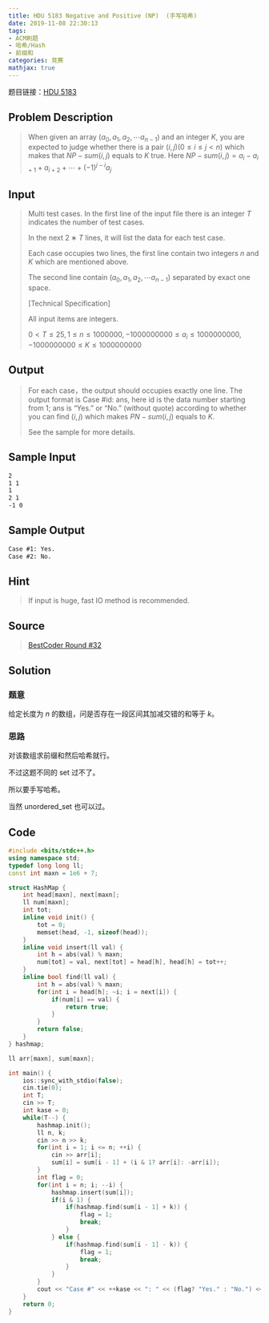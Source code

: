 ```yaml
---
title: HDU 5183 Negative and Positive (NP)  (手写哈希)
date: 2019-11-08 22:30:13
tags:
- ACM刷题
- 哈希/Hash
- 前缀和
categories: 竞赛
mathjax: true
---
```


题目链接：[HDU 5183](http://acm.hdu.edu.cn/showproblem.php?pid=5183)

## Problem Description

> When given an array $(a_0,a_1,a_2,⋯a_{n−1})$ and an integer $K$, you are expected to judge whether there is a pair $(i,j)(0≤i≤j<n)$ which makes that $NP−sum(i,j)$ equals to $K$ true. Here $NP−sum(i,j)=a_i−a_{i+1}+a_{i+2}+⋯+(−1)^{j−i}a_j$

<!--more-->

## Input

> Multi test cases. In the first line of the input file there is an integer $T$ indicates the number of test cases.
> 
> In the next $2∗T$ lines, it will list the data for each test case.
> 
> Each case occupies two lines, the first line contain two integers $n$ and $K$ which are mentioned above.
> 
> The second line contain $(a_0,a_1,a_2,⋯a_{n−1})$ separated by exact one space.
> 
> [Technical Specification]
> 
> All input items are integers.
> 
> $0<T≤25,1≤n≤1000000,−1000000000≤a_i≤1000000000,−1000000000≤K≤1000000000$

## Output

> For each case，the output should occupies exactly one line. The output format is Case #id: ans, here id is the data number starting from 1; ans is “Yes.” or “No.” (without quote) according to whether you can find $(i,j)$ which makes $PN−sum(i,j)$ equals to $K$.
> 
> See the sample for more details.


## Sample Input

```markdown
2
1 1
1
2 1
-1 0
```

## Sample Output

```markdown
Case #1: Yes.
Case #2: No.
```

## Hint

> If input is huge, fast IO method is recommended.
 
## Source

> [BestCoder Round #32](http://acm.hdu.edu.cn/search.php?field=problem&key=BestCoder+Round+%2332&source=1&searchmode=source)

## Solution

### 题意

给定长度为 $n$ 的数组，问是否存在一段区间其加减交错的和等于 $k$。

### 思路

对该数组求前缀和然后哈希就行。

不过这题不同的 set 过不了。

所以要手写哈希。

当然 unordered_set 也可以过。

## Code

```cpp
#include <bits/stdc++.h>
using namespace std;
typedef long long ll;
const int maxn = 1e6 + 7;

struct HashMap {
    int head[maxn], next[maxn];
    ll num[maxn];
    int tot;
    inline void init() {
        tot = 0;
        memset(head, -1, sizeof(head));
    }
    inline void insert(ll val) {
        int h = abs(val) % maxn;
        num[tot] = val, next[tot] = head[h], head[h] = tot++;
    }
    inline bool find(ll val) {
        int h = abs(val) % maxn;
        for(int i = head[h]; ~i; i = next[i]) {
            if(num[i] == val) {
                return true;
            }
        }
        return false;
    }
} hashmap;

ll arr[maxn], sum[maxn];

int main() {
    ios::sync_with_stdio(false);
    cin.tie(0);
    int T;
    cin >> T;
    int kase = 0;
    while(T--) {
        hashmap.init();
        ll n, k;
        cin >> n >> k;
        for(int i = 1; i <= n; ++i) {
            cin >> arr[i];
            sum[i] = sum[i - 1] + (i & 1? arr[i]: -arr[i]);
        }
        int flag = 0;
        for(int i = n; i; --i) {
            hashmap.insert(sum[i]);
            if(i & 1) {
                if(hashmap.find(sum[i - 1] + k)) {
                    flag = 1;
                    break;
                }
            } else {
                if(hashmap.find(sum[i - 1] - k)) {
                    flag = 1;
                    break;
                }
            }
        }
        cout << "Case #" << ++kase << ": " << (flag? "Yes." : "No.") << endl;
    }
    return 0;
}
```